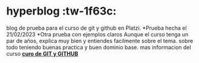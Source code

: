 # hyperblog :tw-1f63c:
blog de prueba para el curso de git y github en Platzi.
*Prueba hecha el 21/02/2023
*Otra prueba con ejemplos claros
Aunque el curso tenga un par de años, explica muy bien y entiendes facilmente sobre el tema. sobre todo teniendo buenas practica y buen dominio base. mas informacion del curso [**curo de GIT y GITHUB**](https://platzi.com/cursos/git-github/)
